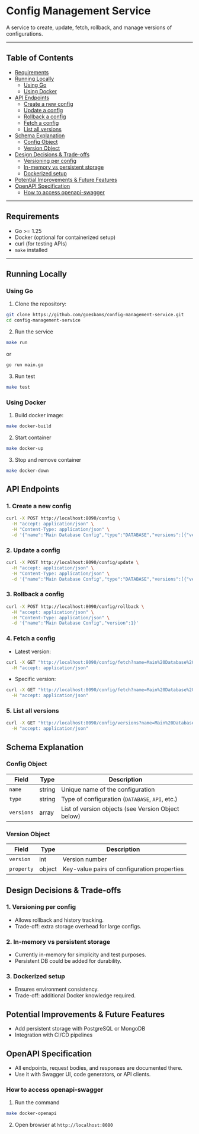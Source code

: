 # Config Management Service

A service to create, update, fetch, rollback, and manage versions of configurations.

---

## Table of Contents

- [Requirements](#requirements)  
- [Running Locally](#running-locally)  
  - [Using Go](#using-go)  
  - [Using Docker](#using-docker)  
- [API Endpoints](#api-endpoints)  
  - [Create a new config](#1-create-a-new-config)  
  - [Update a config](#2-update-a-config)  
  - [Rollback a config](#3-rollback-a-config)  
  - [Fetch a config](#4-fetch-a-config)  
  - [List all versions](#5-list-all-versions)
- [Schema Explanation](#schema-explanation)
  - [Config Object](#config-object)
  - [Version Object](#version-object)
- [Design Decisions & Trade-offs](#design-decisions--trade-offs)
  - [Versioning per config](#1-versioning-per-config)
  - [In-memory vs persistent storage](#2-in-memory-vs-persistent-storage)
  - [Dockerized setup](#3-dockerized-setup)
- [Potential Improvements & Future Features](#potential-improvements--future-features)
- [OpenAPI Specification](#openapi-specification)
  - [How to access openapi-swagger](#how-to-access-openapi-swagger)

---

## Requirements

- Go >= 1.25  
- Docker (optional for containerized setup)  
- curl (for testing APIs)
- `make` installed

---

## Running Locally

### Using Go

1. Clone the repository:

```sh
git clone https://github.com/goesbams/config-management-service.git
cd config-management-service
```

2. Run the service
```sh
make run
```
or
```sh
go run main.go
```

3. Run test
```sh
make test
```

### Using Docker

1. Build docker image:

```sh
make docker-build
```
2. Start container
```sh
make docker-up
```
3. Stop and remove container
```sh
make docker-down
```

## API Endpoints
### 1. Create a new config

```bash
curl -X POST http://localhost:8090/config \
  -H "accept: application/json" \
  -H "Content-Type: application/json" \
  -d '{"name":"Main Database Config","type":"DATABASE","versions":[{"version":1,"property":{"max_limit":1000,"enabled":true}}]}'
```

### 2. Update a config

```bash
curl -X POST http://localhost:8090/config/update \
  -H "accept: application/json" \
  -H "Content-Type: application/json" \
  -d '{"name":"Main Database Config","type":"DATABASE","versions":[{"version":2,"property":{"max_limit":2000,"enabled":false}}]}'
```

### 3. Rollback a config

```bash
curl -X POST http://localhost:8090/config/rollback \
  -H "accept: application/json" \
  -H "Content-Type: application/json" \
  -d '{"name":"Main Database Config","version":1}'
```

### 4. Fetch a config

- Latest version:
```bash
curl -X GET "http://localhost:8090/config/fetch?name=Main%20Database%20Config" \
  -H "accept: application/json"
```

- Specific version:
```bash
curl -X GET "http://localhost:8090/config/fetch?name=Main%20Database%20Config&version=2" \
  -H "accept: application/json"
```

### 5. List all versions

```bash
curl -X GET "http://localhost:8090/config/versions?name=Main%20Database%20Config" \
  -H "accept: application/json"
```

## Schema Explanation
### Config Object
| Field      | Type   | Description                                        |
| ---------- | ------ | -------------------------------------------------- |
| `name`     | string | Unique name of the configuration                   |
| `type`     | string | Type of configuration (`DATABASE`, `API`, etc.)    |
| `versions` | array  | List of version objects (see Version Object below) |

### Version Object
| Field      | Type   | Description                                 |
| ---------- | ------ | ------------------------------------------- |
| `version`  | int    | Version number                              |
| `property` | object | Key-value pairs of configuration properties |


## Design Decisions & Trade-offs

### 1. Versioning per config
- Allows rollback and history tracking.
- Trade-off: extra storage overhead for large configs.

### 2. In-memory vs persistent storage
- Currently in-memory for simplicity and test purposes.
- Persistent DB could be added for durability.

### 3. Dockerized setup
- Ensures environment consistency.
- Trade-off: additional Docker knowledge required.


## Potential Improvements & Future Features
- Add persistent storage with PostgreSQL or MongoDB
- Integration with CI/CD pipelines

## OpenAPI Specification
- All endpoints, request bodies, and responses are documented there.
- Use it with Swagger UI, code generators, or API clients.

### How to access openapi-swagger

1. Run the command
```bash
make docker-openapi
```

2. Open browser at `http://localhost:8080`

